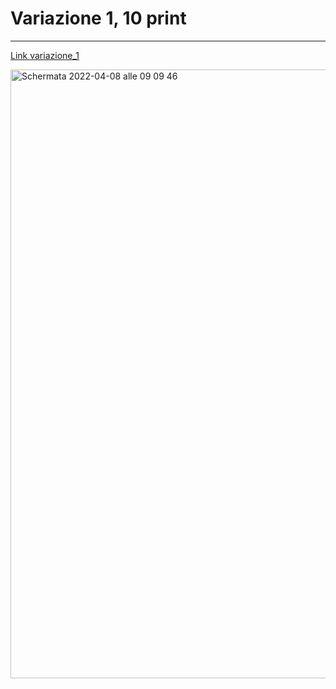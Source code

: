 # Variazione 1, 10 print

----

[Link variazione_1](https://editor.p5js.org/SofiaMontanari/full/zUSZ1IUhR)

<img width="974" alt="Schermata 2022-04-08 alle 09 09 46" src="https://user-images.githubusercontent.com/101251566/162728103-c3e7f04a-5946-480f-98ec-4460fe6d86a5.png">
